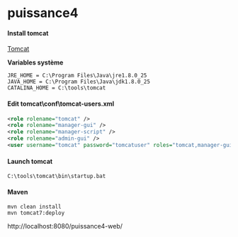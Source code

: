 puissance4
==========

#### Install tomcat

[Tomcat](http://tomcat.apache.org/download-80.cgi)

**Variables système**

    JRE_HOME = C:\Program Files\Java\jre1.8.0_25
    JAVA_HOME = C:\Program Files\Java\jdk1.8.0_25
    CATALINA_HOME = C:\tools\tomcat

#### Edit tomcat\conf\tomcat-users.xml
```xml
<role rolename="tomcat" />  
<role rolename="manager-gui" />  
<role rolename="manager-script" />  
<role rolename="admin-gui" />  
<user username="tomcat" password="tomcatuser" roles="tomcat,manager-gui,admin-gui,manager-script" />  
```

#### Launch tomcat

    ‪C:\tools\tomcat\bin\startup.bat
    
#### Maven

    mvn clean install
    mvn tomcat7:deploy

http://localhost:8080/puissance4-web/
